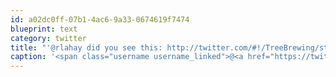 ```yaml
---
id: a02dc0ff-07b1-4ac6-9a33-0674619f7474
blueprint: text
category: twitter
title: "'@rlahay did you see this: http://twitter.com/#!/TreeBrewing/status/45648813620334592"
caption: '<span class="username username_linked">@<a href="https://twitter.com/rlahay" title="Ryan Lahay">rlahay</a></span> did you see this: http://twitter.com/#!/TreeBrewing/status/45648813620334592'
---
```

